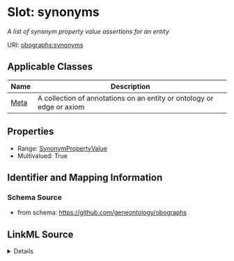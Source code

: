 # Slot: synonyms
_A list of synonym property value assertions for an entity_


URI: [obographs:synonyms](https://github.com/geneontology/obographs/synonyms)



<!-- no inheritance hierarchy -->




## Applicable Classes

| Name | Description |
| --- | --- |
[Meta](Meta.md) | A collection of annotations on an entity or ontology or edge or axiom






## Properties

* Range: [SynonymPropertyValue](SynonymPropertyValue.md)
* Multivalued: True








## Identifier and Mapping Information







### Schema Source


* from schema: https://github.com/geneontology/obographs




## LinkML Source

<details>
```yaml
name: synonyms
description: A list of synonym property value assertions for an entity
from_schema: https://github.com/geneontology/obographs
rank: 1000
multivalued: true
alias: synonyms
domain_of:
- Meta
range: SynonymPropertyValue

```
</details>